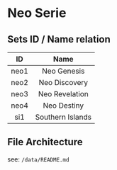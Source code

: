 # Neo Serie

## Sets ID / Name relation

| ID        | Name             |
| :-------: | :--------------: |
| neo1      | Neo Genesis      |
| neo2      | Neo Discovery    |
| neo3      | Neo Revelation   |
| neo4      | Neo Destiny      |
| si1       | Southern Islands |

## File Architecture

see: `/data/README.md`
